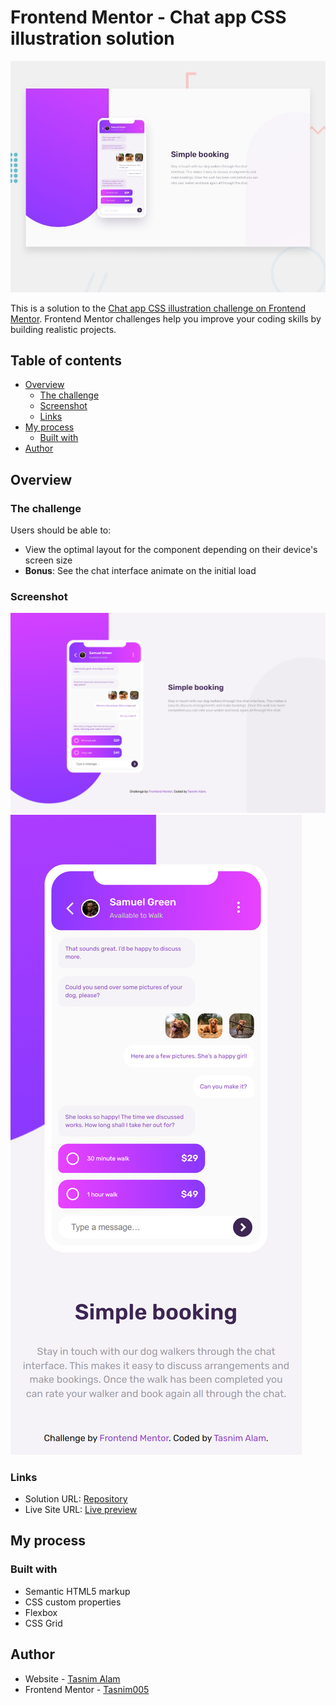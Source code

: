 # Frontend Mentor - Chat app CSS illustration solution

![Design preview for the Chat app CSS illustration coding challenge](./design/desktop-preview.jpg)

This is a solution to the [Chat app CSS illustration challenge on Frontend Mentor](https://www.frontendmentor.io/challenges/chat-app-css-illustration-O5auMkFqY). Frontend Mentor challenges help you improve your coding skills by building realistic projects. 


## Table of contents

- [Overview](#overview)
  - [The challenge](#the-challenge)
  - [Screenshot](#screenshot)
  - [Links](#links)
- [My process](#my-process)
  - [Built with](#built-with)
- [Author](#author)

## Overview

### The challenge

Users should be able to:

- View the optimal layout for the component depending on their device's screen size
- **Bonus**: See the chat interface animate on the initial load

### Screenshot

![](images/desktop-preview.png)
![](images/mobile-preview.png)

### Links

- Solution URL: [Repository]()
- Live Site URL: [Live preview]()

## My process

### Built with

- Semantic HTML5 markup
- CSS custom properties
- Flexbox
- CSS Grid

## Author
- Website - [Tasnim Alam](https://github.com/Tasnim005)
- Frontend Mentor - [Tasnim005](https://www.frontendmentor.io/profile/Tasnim005)